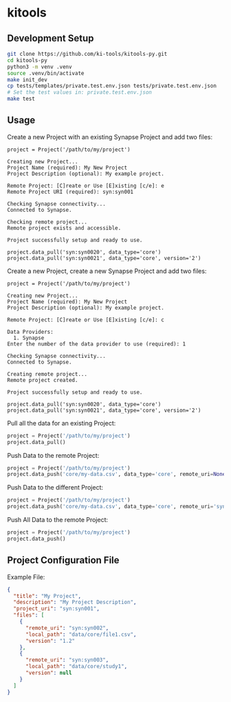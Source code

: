 # kitools

## Development Setup

```bash
git clone https://github.com/ki-tools/kitools-py.git
cd kitools-py
python3 -m venv .venv
source .venv/bin/activate
make init_dev
cp tests/templates/private.test.env.json tests/private.test.env.json
# Set the test values in: private.test.env.json
make test
```


## Usage

Create a new Project with an existing Synapse Project and add two files:
```text
project = Project('/path/to/my/project')

Creating new Project...
Project Name (required): My New Project
Project Description (optional): My example project.

Remote Project: [C]reate or Use [E]xisting [c/e]: e 
Remote Project URI (required): syn:syn001

Checking Synapse connectivity...
Connected to Synapse.

Checking remote project...
Remote project exists and accessible.

Project successfully setup and ready to use.

project.data_pull('syn:syn0020', data_type='core')
project.data_pull('syn:syn0021', data_type='core', version='2')
```

Create a new Project, create a new Synapse Project and add two files:
```text
project = Project('/path/to/my/project')

Creating new Project...
Project Name (required): My New Project
Project Description (optional): My example project.

Remote Project: [C]reate or Use [E]xisting [c/e]: c
 
Data Providers:
  1. Synapse
Enter the number of the data provider to use (required): 1

Checking Synapse connectivity...
Connected to Synapse.

Creating remote project...
Remote project created.

Project successfully setup and ready to use.

project.data_pull('syn:syn0020', data_type='core')
project.data_pull('syn:syn0021', data_type='core', version='2')
```

Pull all the data for an existing Project:
```python
project = Project('/path/to/my/project')
project.data_pull()
```

Push Data to the remote Project:
```python
project = Project('/path/to/my/project')
project.data_push('core/my-data.csv', data_type='core', remote_uri=None)
```

Push Data to the different Project:
```python
project = Project('/path/to/my/project')
project.data_push('core/my-data.csv', data_type='core', remote_uri='syn:syn123456')
```

Push All Data to the remote Project:
```python
project = Project('/path/to/my/project')
project.data_push()
```

## Project Configuration File

Example File:
```json
{
  "title": "My Project",
  "description": "My Project Description",
  "project_uri": "syn:syn001",
  "files": [
    {
      "remote_uri": "syn:syn002",
      "local_path": "data/core/file1.csv",
      "version": "1.2"
    },
    {
      "remote_uri": "syn:syn003",
      "local_path": "data/core/study1",
      "version": null
    }
  ]
}
```